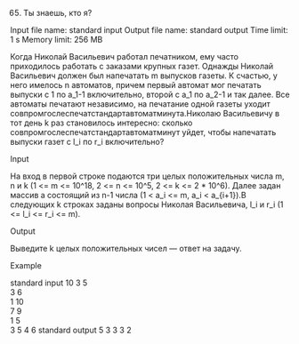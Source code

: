 65. Ты знаешь, кто я?

Input file name: standard input
Output file name: standard output
Time limit: 1 s
Memory limit: 256 MB

Когда Николай Васильевич работал печатником, ему часто приходилось работать с заказами крупных газет. Однажды Николай Васильевич должен был напечатать m выпусков газеты. К счастью, у него имелось n автоматов, причем первый автомат мог печатать выпуски с 1 по a_1-1 включительно, второй с a_1 по a_2-1 и так далее. Все автоматы печатают независимо, на печатание одной газеты уходит совпромгослеспечатстандартавтоматминута.Николаю Васильевичу в тот день k раз становилось интересно: сколько совпромгослеспечатстандартавтоматминут уйдет, чтобы напечатать выпуски газет с l_i по r_i включительно?

Input

На вход в первой строке подаются три целых положительных числа m, n и k (1 <= m <= 10^18, 2 <= n <= 10^5, 2 <= k <= 2 * 10^6). Далее задан массив a состоящий из n-1 числа (1 < a_i <= m, a_i < a_{i+1}).В следующих k строках заданы вопросы Николая Васильевича, l_i и r_i (1 <= l_i <= r_i <= m).

Output

Выведите k целых положительных чисел — ответ на задачу.

Example

standard input
10 3 5				
3 6					
1 10				
7 9					
1 5					
3 5
4 6
standard output
5
3
3
3
2
